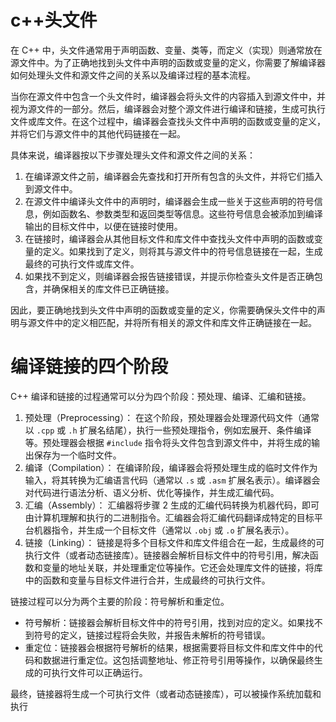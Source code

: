 # c++头文件

在 C++ 中，头文件通常用于声明函数、变量、类等，而定义（实现）则通常放在源文件中。为了正确地找到头文件中声明的函数或变量的定义，你需要了解编译器如何处理头文件和源文件之间的关系以及编译过程的基本流程。

当你在源文件中包含一个头文件时，编译器会将头文件的内容插入到源文件中，并视为源文件的一部分。然后，编译器会对整个源文件进行编译和链接，生成可执行文件或库文件。在这个过程中，编译器会查找头文件中声明的函数或变量的定义，并将它们与源文件中的其他代码链接在一起。

具体来说，编译器按以下步骤处理头文件和源文件之间的关系：

1. 在编译源文件之前，编译器会先查找和打开所有包含的头文件，并将它们插入到源文件中。
2. 在源文件中编译头文件中的声明时，编译器会生成一些关于这些声明的符号信息，例如函数名、参数类型和返回类型等信息。这些符号信息会被添加到编译输出的目标文件中，以便在链接时使用。
3. 在链接时，编译器会从其他目标文件和库文件中查找头文件中声明的函数或变量的定义。如果找到了定义，则将其与源文件中的符号信息链接在一起，生成最终的可执行文件或库文件。
4. 如果找不到定义，则编译器会报告链接错误，并提示你检查头文件是否正确包含，并确保相关的库文件已正确链接。

因此，要正确地找到头文件中声明的函数或变量的定义，你需要确保头文件中的声明与源文件中的定义相匹配，并将所有相关的源文件和库文件正确链接在一起。



# 编译链接的四个阶段

C++ 编译和链接的过程通常可以分为四个阶段：预处理、编译、汇编和链接。

1. 预处理（Preprocessing）：
   在这个阶段，预处理器会处理源代码文件（通常以 `.cpp` 或 `.h` 扩展名结尾），执行一些预处理指令，例如宏展开、条件编译等。预处理器会根据 `#include` 指令将头文件包含到源文件中，并将生成的输出保存为一个临时文件。
2. 编译（Compilation）：
   在编译阶段，编译器会将预处理生成的临时文件作为输入，将其转换为汇编语言代码（通常以 `.s` 或 `.asm` 扩展名表示）。编译器会对代码进行语法分析、语义分析、优化等操作，并生成汇编代码。
3. 汇编（Assembly）：
   汇编器将步骤 2 生成的汇编代码转换为机器代码，即可由计算机理解和执行的二进制指令。汇编器会将汇编代码翻译成特定的目标平台机器指令，并生成一个目标文件（通常以 `.obj` 或 `.o` 扩展名表示）。
4. 链接（Linking）：
   链接是将多个目标文件和库文件组合在一起，生成最终的可执行文件（或者动态链接库）。链接器会解析目标文件中的符号引用，解决函数和变量的地址关联，并处理重定位等操作。它还会处理库文件的链接，将库中的函数和变量与目标文件进行合并，生成最终的可执行文件。

链接过程可以分为两个主要的阶段：符号解析和重定位。

- 符号解析：链接器会解析目标文件中的符号引用，找到对应的定义。如果找不到符号的定义，链接过程将会失败，并报告未解析的符号错误。
- 重定位：链接器会根据符号解析的结果，根据需要将目标文件和库文件中的代码和数据进行重定位。这包括调整地址、修正符号引用等操作，以确保最终生成的可执行文件可以正确运行。

最终，链接器将生成一个可执行文件（或者动态链接库），可以被操作系统加载和执行